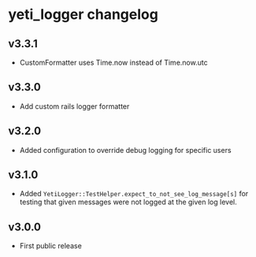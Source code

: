# yeti_logger changelog

## v3.3.1
- CustomFormatter uses Time.now instead of Time.now.utc

## v3.3.0
- Add custom rails logger formatter

## v3.2.0
- Added configuration to override debug logging for specific users

## v3.1.0
- Added `YetiLogger::TestHelper.expect_to_not_see_log_message[s]` for testing
  that given messages were not logged at the given log level.

## v3.0.0
- First public release

